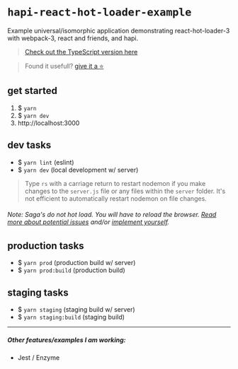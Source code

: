 # `hapi-react-hot-loader-example`
Example universal/isomorphic application demonstrating react-hot-loader-3 with webpack-3, react and friends, and hapi.

>  [Check out the TypeScript version here](https://github.com/codeBelt/typescript-hapi-react-hot-loader-example)

> Found it usefull? [give it a :star:](https://github.com/codeBelt/hapi-react-hot-loader-example/stargazers)

## get started
1. $ `yarn`
2. $ `yarn dev`
3. http://localhost:3000

## dev tasks
- $ `yarn lint` (eslint)
- $ `yarn dev` (local development w/ server)

> Type `rs` with a carriage return to restart nodemon if you make changes to the `server.js` file or any files within the `server` folder. It's not efficient to automatically restart nodemon on file changes.

###### Note: Saga's do not hot load. You will have to reload the browser. [Read more about potential issues](https://github.com/redux-saga/redux-saga/issues/22#issuecomment-218737951) and/or [implement yourself](https://gist.github.com/markerikson/dc6cee36b5b6f8d718f2e24a249e0491).


## production tasks
- $ `yarn prod` (production build w/ server)
- $ `yarn prod:build` (production build)

## staging tasks
- $ `yarn staging` (staging build w/ server)
- $ `yarn staging:build` (staging build)

---

##### Other features/examples I am working:
* Jest / Enzyme
